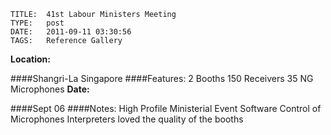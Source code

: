     
    TITLE: 	41st Labour Ministers Meeting	
    TYPE: 	post	
    DATE: 	2011-09-11 03:30:56	
    TAGS: 	Reference Gallery	


**Location:**




 ####Shangri-La Singapore
####Features:
 2 Booths
 150 Receivers
 35 NG Microphones
**Date:**




 ####Sept 06
####Notes:
 High Profile Ministerial Event Software Control of Microphones Interpreters loved the quality of the booths






















